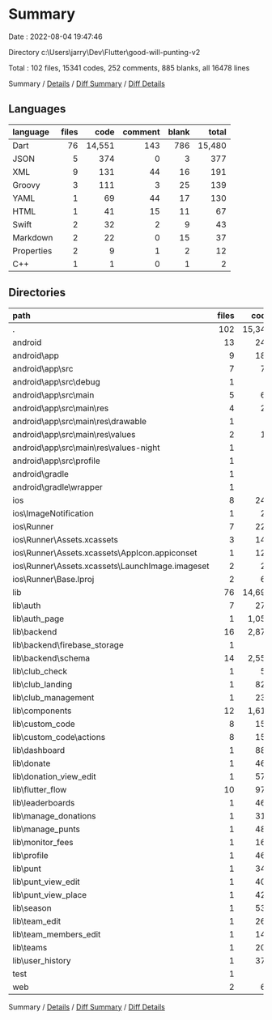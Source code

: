 # Summary

Date : 2022-08-04 19:47:46

Directory c:\\Users\\jarry\\Dev\\Flutter\\good-will-punting-v2

Total : 102 files,  15341 codes, 252 comments, 885 blanks, all 16478 lines

Summary / [Details](details.md) / [Diff Summary](diff.md) / [Diff Details](diff-details.md)

## Languages
| language | files | code | comment | blank | total |
| :--- | ---: | ---: | ---: | ---: | ---: |
| Dart | 76 | 14,551 | 143 | 786 | 15,480 |
| JSON | 5 | 374 | 0 | 3 | 377 |
| XML | 9 | 131 | 44 | 16 | 191 |
| Groovy | 3 | 111 | 3 | 25 | 139 |
| YAML | 1 | 69 | 44 | 17 | 130 |
| HTML | 1 | 41 | 15 | 11 | 67 |
| Swift | 2 | 32 | 2 | 9 | 43 |
| Markdown | 2 | 22 | 0 | 15 | 37 |
| Properties | 2 | 9 | 1 | 2 | 12 |
| C++ | 1 | 1 | 0 | 1 | 2 |

## Directories
| path | files | code | comment | blank | total |
| :--- | ---: | ---: | ---: | ---: | ---: |
| . | 102 | 15,341 | 252 | 885 | 16,478 |
| android | 13 | 244 | 46 | 41 | 331 |
| android\\app | 9 | 188 | 45 | 28 | 261 |
| android\\app\\src | 7 | 70 | 42 | 14 | 126 |
| android\\app\\src\\debug | 1 | 4 | 3 | 1 | 8 |
| android\\app\\src\\main | 5 | 62 | 36 | 12 | 110 |
| android\\app\\src\\main\\res | 4 | 26 | 25 | 5 | 56 |
| android\\app\\src\\main\\res\\drawable | 1 | 4 | 7 | 2 | 13 |
| android\\app\\src\\main\\res\\values | 2 | 13 | 9 | 2 | 24 |
| android\\app\\src\\main\\res\\values-night | 1 | 9 | 9 | 1 | 19 |
| android\\app\\src\\profile | 1 | 4 | 3 | 1 | 8 |
| android\\gradle | 1 | 5 | 1 | 1 | 7 |
| android\\gradle\\wrapper | 1 | 5 | 1 | 1 | 7 |
| ios | 8 | 242 | 4 | 16 | 262 |
| ios\\ImageNotification | 1 | 20 | 2 | 6 | 28 |
| ios\\Runner | 7 | 222 | 2 | 10 | 234 |
| ios\\Runner\\Assets.xcassets | 3 | 148 | 0 | 4 | 152 |
| ios\\Runner\\Assets.xcassets\\AppIcon.appiconset | 1 | 122 | 0 | 1 | 123 |
| ios\\Runner\\Assets.xcassets\\LaunchImage.imageset | 2 | 26 | 0 | 3 | 29 |
| ios\\Runner\\Base.lproj | 2 | 61 | 2 | 2 | 65 |
| lib | 76 | 14,695 | 136 | 782 | 15,613 |
| lib\\auth | 7 | 274 | 32 | 54 | 360 |
| lib\\auth_page | 1 | 1,052 | 1 | 10 | 1,063 |
| lib\\backend | 16 | 2,879 | 36 | 363 | 3,278 |
| lib\\backend\\firebase_storage | 1 | 9 | 0 | 3 | 12 |
| lib\\backend\\schema | 14 | 2,557 | 30 | 332 | 2,919 |
| lib\\club_check | 1 | 53 | 1 | 6 | 60 |
| lib\\club_landing | 1 | 821 | 0 | 12 | 833 |
| lib\\club_management | 1 | 233 | 1 | 5 | 239 |
| lib\\components | 12 | 1,610 | 2 | 64 | 1,676 |
| lib\\custom_code | 8 | 158 | 20 | 24 | 202 |
| lib\\custom_code\\actions | 8 | 158 | 20 | 24 | 202 |
| lib\\dashboard | 1 | 888 | 5 | 5 | 898 |
| lib\\donate | 1 | 468 | 1 | 8 | 477 |
| lib\\donation_view_edit | 1 | 571 | 2 | 14 | 587 |
| lib\\flutter_flow | 10 | 975 | 3 | 111 | 1,089 |
| lib\\leaderboards | 1 | 464 | 4 | 5 | 473 |
| lib\\manage_donations | 1 | 315 | 3 | 5 | 323 |
| lib\\manage_punts | 1 | 488 | 7 | 5 | 500 |
| lib\\monitor_fees | 1 | 166 | 2 | 5 | 173 |
| lib\\profile | 1 | 466 | 2 | 5 | 473 |
| lib\\punt | 1 | 342 | 2 | 7 | 351 |
| lib\\punt_view_edit | 1 | 407 | 1 | 13 | 421 |
| lib\\punt_view_place | 1 | 423 | 1 | 7 | 431 |
| lib\\season | 1 | 532 | 1 | 8 | 541 |
| lib\\team_edit | 1 | 262 | 1 | 6 | 269 |
| lib\\team_members_edit | 1 | 145 | 1 | 6 | 152 |
| lib\\teams | 1 | 203 | 2 | 5 | 210 |
| lib\\user_history | 1 | 371 | 3 | 5 | 379 |
| test | 1 | 8 | 7 | 4 | 19 |
| web | 2 | 64 | 15 | 12 | 91 |

Summary / [Details](details.md) / [Diff Summary](diff.md) / [Diff Details](diff-details.md)